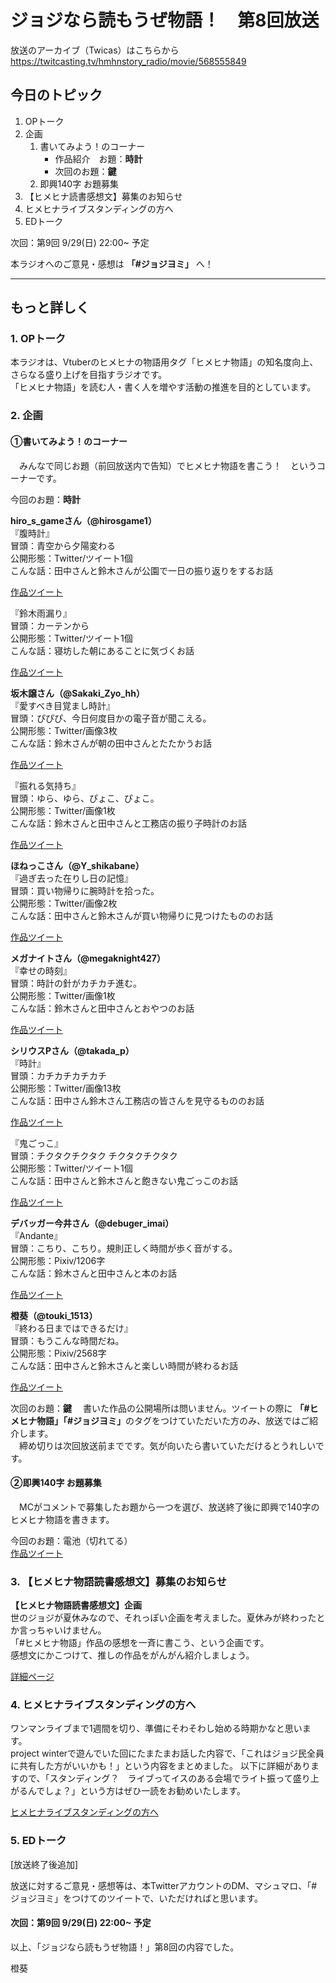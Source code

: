 # ジョジなら読もうぜ物語！　第8回放送

放送のアーカイブ（Twicas）はこちらから https://twitcasting.tv/hmhnstory_radio/movie/568555849

## 今日のトピック
1. OPトーク
1. 企画
    1. 書いてみよう！のコーナー
        - 作品紹介　お題：<b>時計</b>
        - 次回のお題：<b>鍵</b>
    1. 即興140字 お題募集
1. 【ヒメヒナ読書感想文】募集のお知らせ
1. ヒメヒナライブスタンディングの方へ
1. EDトーク

次回：第9回 9/29(日) 22:00~ 予定

本ラジオへのご意見・感想は **「#ジョジヨミ」** へ！

---

## もっと詳しく
### 1. OPトーク

本ラジオは、Vtuberのヒメヒナの物語用タグ「ヒメヒナ物語」の知名度向上、さらなる盛り上げを目指すラジオです。  
「ヒメヒナ物語」を読む人・書く人を増やす活動の推進を目的としています。  

### 2. 企画
#### ①書いてみよう！のコーナー
　みんなで同じお題（前回放送内で告知）でヒメヒナ物語を書こう！　というコーナーです。

今回のお題：<b>時計</b>

**hiro_s_gameさん（@hirosgame1）**  
『腹時計』  
冒頭：青空から夕陽変わる  
公開形態：Twitter/ツイート1個  
こんな話：田中さんと鈴木さんが公園で一日の振り返りをするお話  

[作品ツイート](https://twitter.com/hirosgame1/status/1173233081022443520?s=20)

『鈴木雨漏り』  
冒頭：カーテンから  
公開形態：Twitter/ツイート1個  
こんな話：寝坊した朝にあることに気づくお話  

[作品ツイート](https://twitter.com/hirosgame1/status/1173596114781519873?s=20)

**坂木譲さん（@Sakaki_Zyo_hh）**  
『愛すべき目覚まし時計』  
冒頭：ぴぴぴ、今日何度目かの電子音が聞こえる。  
公開形態：Twitter/画像3枚  
こんな話：鈴木さんが朝の田中さんとたたかうお話  

[作品ツイート](https://twitter.com/Sakaki_Zyo_hh/status/1173238312120635393?s=20)

『振れる気持ち』  
冒頭：ゆら、ゆら、ぴょこ、ぴょこ。  
公開形態：Twitter/画像1枚  
こんな話：鈴木さんと田中さんと工務店の振り子時計のお話  

[作品ツイート](https://twitter.com/Sakaki_Zyo_hh/status/1173238312120635393?s=20)

**ほねっこさん（@Y_shikabane）**  
『過ぎ去った在りし日の記憶』  
冒頭：買い物帰りに腕時計を拾った。  
公開形態：Twitter/画像2枚  
こんな話：田中さんと鈴木さんが買い物帰りに見つけたもののお話  

[作品ツイート](https://twitter.com/Y_shikabane/status/1173572686368272385?s=20)

**メガナイトさん（@megaknight427）**  
『幸せの時刻』  
冒頭：時計の針がカチカチ進む。  
公開形態：Twitter/画像1枚  
こんな話：鈴木さんと田中さんとおやつのお話

[作品ツイート](https://twitter.com/megaknight427/status/1173591380582490113?s=20)

**シリウスPさん（@takada_p）**  
『時計』  
冒頭：カチカチカチカチ  
公開形態：Twitter/画像13枚  
こんな話：田中さん鈴木さん工務店の皆さんを見守るもののお話

[作品ツイート](https://twitter.com/takada_p/status/1174221180066312194?s=20)

『鬼ごっこ』  
冒頭：チクタクチクタク チクタクチクタク  
公開形態：Twitter/ツイート1個  
こんな話：田中さんと鈴木さんと飽きない鬼ごっこのお話

[作品ツイート](https://twitter.com/takada_p/status/1175227636546588673?s=20)

**デバッガー今井さん（@debuger_imai）**  
『Andante』  
冒頭：こちり、こちり。規則正しく時間が歩く音がする。  
公開形態：Pixiv/1206字  
こんな話：鈴木さんと田中さんと本のお話  

[作品ツイート](https://twitter.com/debuger_imai/status/1174844929618538497?s=20)

**橙葵（@touki_1513）**  
『終わる日まではできるだけ』  
冒頭：もうこんな時間だね。   
公開形態：Pixiv/2568字  
こんな話：田中さんと鈴木さんと楽しい時間が終わるお話  

[作品ツイート](https://twitter.com/touki_1513/status/1175755530465210369?s=20)

次回のお題：<b>鍵</b> 
　書いた作品の公開場所は問いません。ツイートの際に <b>「#ヒメヒナ物語」「#ジョジヨミ」</b>のタグをつけていただいた方のみ、放送ではご紹介します。  
　締め切りは次回放送前までです。気が向いたら書いていただけるとうれしいです。

#### ②即興140字 お題募集
　MCがコメントで募集したお題から一つを選び、放送終了後に即興で140字のヒメヒナ物語を書きます。
 
 今回のお題：電池（切れてる）  
 [作品ツイート](https://twitter.com/hmhnStory_Radio/status/1175776247386791937?s=20)

### 3. 【ヒメヒナ物語読書感想文】募集のお知らせ
<b>【ヒメヒナ物語読書感想文】企画</b>  
世のジョジが夏休みなので、それっぽい企画を考えました。夏休みが終わったとか言っちゃいけません。  
「#ヒメヒナ物語」作品の感想を一斉に書こう、という企画です。  
感想文にかこつけて、推しの作品をがんがん紹介しましょう。

[詳細ページ](../kansou.md)

### 4. ヒメヒナライブスタンディングの方へ
ワンマンライブまで1週間を切り、準備にそわそわし始める時期かなと思います。  
project winterで遊んでいた回にたまたまお話した内容で、「これはジョジ民全員に共有した方がいいかも！」という内容をまとめました。
以下に詳細がありますので、「スタンディング？　ライブってイスのある会場でライト振って盛り上がるんでしょ？」という方はぜひ一読をお勧めいたします。

[ヒメヒナライブスタンディングの方へ](../advice.md)

### 5. EDトーク
[放送終了後追加]

放送に対するご意見・感想等は、本TwitterアカウントのDM、マシュマロ、「#ジョジヨミ」をつけてのツイートで、いただければと思います。

#### 次回：第9回 9/29(日) 22:00~ 予定

以上、「ジョジなら読もうぜ物語！」第8回の内容でした。

橙葵
